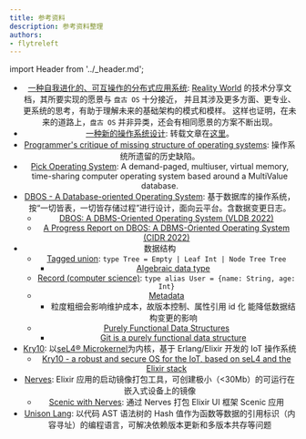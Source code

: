 ```yaml
---
title: 参考资料
description: 参考资料整理
authors:
- flytreleft
---
```


import Header from '../_header.md';

<Header />


- [一种自我进化的、可互操作的分布式应用系统](https://realityworld.com/zh/whitepaper):
  [Reality World](https://realityworld.com) 的技术分享文档，其所要实现的愿景与 `盘古 OS` 十分接近，
  并且其涉及更多方面、更专业、更系统的思考，有助于理解未来的基础架构的模式和模样。
  这样也证明，在未来的道路上，`盘古 OS` 并非异类，还会有相同愿景的方案不断出现。
- [一种新的操作系统设计](http://www.yinwang.org/blog-cn/2013/04/14/os-design):
  转载文章在[这里](/blog/a-new-os-design-by-wangyin)。
- [Programmer's critique of missing structure of operating systems](http://blog.rfox.eu/en/Programming/Programmers_critique_of_missing_structure_of_operating_systems.html): 操作系统所遗留的历史缺陷。
- [Pick Operating System](https://en.wikipedia.org/wiki/Pick_operating_system):
  A demand-paged, multiuser, virtual memory, time-sharing computer operating system
  based around a MultiValue database.
- [DBOS - A Database-oriented Operating System](https://dbos-project.github.io/):
  基于数据库的操作系统，按“一切皆表，一切皆存储过程”进行设计，面向云平台。含数据变更日志。
  - [DBOS: A DBMS-Oriented Operating System (VLDB 2022)](https://vldb.org/pvldb/vol15/p21-skiadopoulos.pdf)
  - [A Progress Report on DBOS: A DBMS-Oriented Operating System (CIDR 2022)](http://cidrdb.org/cidr2022/papers/p26-li.pdf)
- 数据结构
  - [Tagged union](https://en.wikipedia.org/wiki/Tagged_union):
    `type Tree = Empty | Leaf Int | Node Tree Tree`
    - [Algebraic data type](https://en.wikipedia.org/wiki/Algebraic_data_type)
  - [Record (computer science)](https://en.wikipedia.org/wiki/Record_(computer_science)):
    `type alias User = {name: String, age: Int}`
  - [Metadata](https://en.wikipedia.org/wiki/Metadata)
    - 粒度粗细会影响维护成本，故版本控制、属性引用 id 化 能降低数据结构变更的影响
  - [Purely Functional Data Structures](https://doc.lagout.org/programmation/Functional%20Programming/Chris_Okasaki-Purely_Functional_Data_Structures-Cambridge_University_Press%281998%29.pdf)
    - [Git is a purely functional data structure](https://blog.jayway.com/2013/03/03/git-is-a-purely-functional-data-structure/)
- [Kry10](https://www.kry10.com/):
  以[seL4® Microkernel](https://sel4.systems/)为内核，基于 Erlang/Elixir 开发的 IoT 操作系统
  - [Kry10 - a robust and secure OS for the IoT, based on seL4 and the Elixir stack](https://elixirforum.com/t/kry10-a-robust-and-secure-os-for-the-iot-based-on-sel4-and-the-elixir-stack/54003)
- [Nerves](https://nerves-project.org/): Elixir 应用的启动镜像打包工具，可创建极小（<30Mb）的可运行在嵌入式设备上的镜像
  - [Scenic with Nerves](https://hexdocs.pm/scenic/getting_started_nerves.html):
    通过 Nerves 打包 Elixir UI 框架 Scenic 应用
- [Unison Lang](https://www.unison-lang.org/learn/the-big-idea/):
  以代码 AST 语法树的 Hash 值作为函数等数据的引用标识（内容寻址）的编程语言，可解决依赖版本更新和多版本共存等问题
